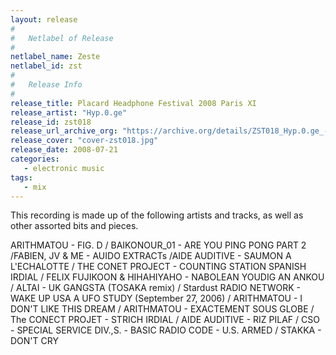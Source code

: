 ```yaml
---
layout: release
#
#   Netlabel of Release
#
netlabel_name: Zeste
netlabel_id: zst
#
#   Release Info
#
release_title: Placard Headphone Festival 2008 Paris XI
release_artist: "Hyp.0.ge"
release_id: zst018
release_url_archive_org: "https://archive.org/details/ZST018_Hyp.0.ge_-_Placard_Headphone_Festival_2008_Paris_XI"
release_cover: "cover-zst018.jpg"
release_date: 2008-07-21
categories:
   - electronic music
tags:
   - mix
---
```

This recording is made up of the following artists and tracks, as well as other assorted bits and pieces. 

ARITHMATOU - FIG. D / BAIKONOUR_01 - ARE YOU PING PONG PART 2 /FABIEN, JV &amp; ME - AUIDO EXTRACTs /AIDE AUDITIVE - SAUMON A L'ECHALOTTE / THE CONET PROJECT - COUNTING STATION SPANISH IRDIAL / FELIX FUJIKOON &amp; HIHAHIYAHO - NABOLEAN YOUDIG AN ANKOU / ALTAI - UK GANGSTA (TOSAKA remix) / Stardust RADIO NETWORK - WAKE UP USA A UFO STUDY (September 27, 2006) / ARITHMATOU - I DON'T LIKE THIS DREAM / ARITHMATOU - EXACTEMENT SOUS GLOBE / The CONECT PROJET - STRICH IRDIAL / AIDE AUDITIVE - RIZ PILAF / CSO - SPECIAL SERVICE DIV.,S. -  BASIC RADIO CODE - U.S. ARMED / STAKKA - DON'T CRY
